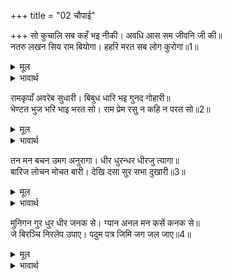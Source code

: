 +++
title = "02 चौपाई"

+++
सो कुचालि सब कहँ भइ नीकी। अवधि आस सम जीवनि जी की॥  
नतरु लखन सिय राम बियोगा। हहरि मरत सब लोग कुरोगा॥1॥  

<details><summary>मूल</summary>

सो कुचालि सब कहँ भइ नीकी। अवधि आस सम जीवनि जी की॥  
नतरु लखन सिय राम बियोगा। हहरि मरत सब लोग कुरोगा॥1॥  
</details>

<details><summary>भावार्थ</summary>

वह कुचाल भी सबके लिए हितकर हो गई। अवधि की आशा के समान ही वह जीवन के लिए सञ्जीवनी हो गई। नहीं तो (उच्चाटन न होता तो) लक्ष्मणजी, सीताजी और श्री रामचन्द्रजी के वियोग रूपी बुरे रोग से सब लोग घबडाकर (हाय-हाय करके) मर ही जाते॥1॥  
</details>

रामकृपाँ अवरेब सुधारी। बिबुध धारि भइ गुनद गोहारी॥  
भेण्टत भुज भरि भाइ भरत सो। राम प्रेम रसु न कहि न परत सो॥2॥  

<details><summary>मूल</summary>

रामकृपाँ अवरेब सुधारी। बिबुध धारि भइ गुनद गोहारी॥  
भेण्टत भुज भरि भाइ भरत सो। राम प्रेम रसु न कहि न परत सो॥2॥  
</details>

<details><summary>भावार्थ</summary>

श्री रामजी की कृपा ने सारी उलझन सुधार दी। देवताओं की सेना जो लूटने आई थी, वही गुणदायक (हितकरी) और रक्षक बन गई। श्री रामजी भुजाओं में भरकर भाई भरत से मिल रहे हैं। श्री रामजी के प्रेम का वह रस (आनन्द) कहते नहीं बनता॥2॥  
</details>

तन मन बचन उमग अनुरागा। धीर धुरन्धर धीरजु त्यागा॥  
बारिज लोचन मोचत बारी। देखि दसा सुर सभा दुखारी॥3॥  

<details><summary>मूल</summary>

तन मन बचन उमग अनुरागा। धीर धुरन्धर धीरजु त्यागा॥  
बारिज लोचन मोचत बारी। देखि दसा सुर सभा दुखारी॥3॥  
</details>

<details><summary>भावार्थ</summary>

तन, मन और वचन तीनों में प्रेम उमड पडा। धीरज की धुरी को धारण करने वाले श्री रघुनाथजी ने भी धीरज त्याग दिया। वे कमल सदृश नेत्रों से (प्रेमाश्रुओं का) जल बहाने लगे। उनकी यह दशा देखकर देवताओं की सभा (समाज) दुःखी हो गई॥3॥  
</details>

मुनिगन गुर धुर धीर जनक से। ग्यान अनल मन कसें कनक से॥  
जे बिरञ्चि निरलेप उपाए। पदुम पत्र जिमि जग जल जाए॥4॥  

<details><summary>मूल</summary>

मुनिगन गुर धुर धीर जनक से। ग्यान अनल मन कसें कनक से॥  
जे बिरञ्चि निरलेप उपाए। पदुम पत्र जिमि जग जल जाए॥4॥  
</details>

<details><summary>भावार्थ</summary>

मुनिगण, गुरु वशिष्ठजी और जनकजी सरीखे धीरधुरन्धर जो अपने मनों को ज्ञान रूपी अग्नि में सोने के समान कस चुके थे, जिनको ब्रह्माजी ने निर्लेप ही रचा और जो जगत्‌ रूपी जल में कमल के पत्ते की तरह ही (जगत्‌ में रहते हुए भी जगत्‌ से अनासक्त) पैदा हुए॥4॥  
</details>

